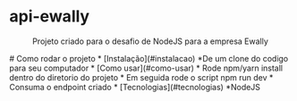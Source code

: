 # api-ewally
<p align="center">Projeto criado para o desafio de NodeJS para a empresa Ewally</p>
# Como rodar o projeto
<!--ts-->
   * [Instalação](#instalacao)
    *De um clone do codigo para seu computador
   * [Como usar](#como-usar)
      * Rode npm/yarn install dentro do diretorio do projeto
      * Em seguida rode o script npm run dev
      * Consuma o endpoint criado
    * [Tecnologias](#tecnologias)
     *NodeJS
<!--te-->
